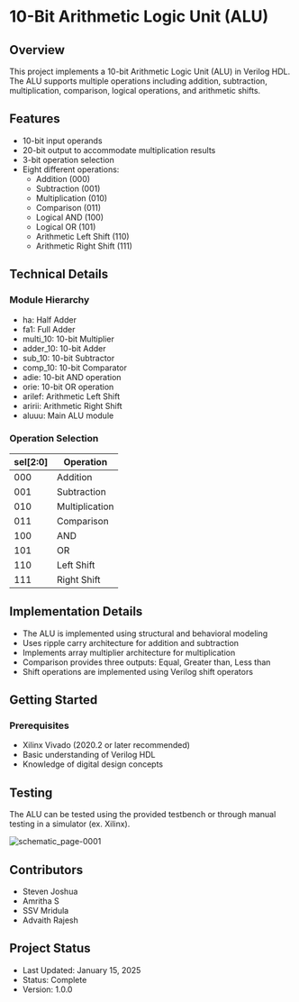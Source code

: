 # 10-Bit Arithmetic Logic Unit (ALU)

## Overview
This project implements a 10-bit Arithmetic Logic Unit (ALU) in Verilog HDL. The ALU supports multiple operations including addition, subtraction, multiplication, comparison, logical operations, and arithmetic shifts.

## Features
- 10-bit input operands
- 20-bit output to accommodate multiplication results
- 3-bit operation selection
- Eight different operations:
  - Addition (000)
  - Subtraction (001)
  - Multiplication (010)
  - Comparison (011)
  - Logical AND (100)
  - Logical OR (101)
  - Arithmetic Left Shift (110)
  - Arithmetic Right Shift (111)

## Technical Details

### Module Hierarchy
- ha: Half Adder
- fa1: Full Adder
- multi_10: 10-bit Multiplier
- adder_10: 10-bit Adder
- sub_10: 10-bit Subtractor
- comp_10: 10-bit Comparator
- adie: 10-bit AND operation
- orie: 10-bit OR operation
- arilef: Arithmetic Left Shift
- aririi: Arithmetic Right Shift
- aluuu: Main ALU module

### Operation Selection
| sel[2:0] | Operation |
|----------|-----------|
| 000 | Addition |
| 001 | Subtraction |
| 010 | Multiplication |
| 011 | Comparison |
| 100 | AND |
| 101 | OR |
| 110 | Left Shift |
| 111 | Right Shift |

## Implementation Details
- The ALU is implemented using structural and behavioral modeling
- Uses ripple carry architecture for addition and subtraction
- Implements array multiplier architecture for multiplication
- Comparison provides three outputs: Equal, Greater than, Less than
- Shift operations are implemented using Verilog shift operators

## Getting Started

### Prerequisites
- Xilinx Vivado (2020.2 or later recommended)
- Basic understanding of Verilog HDL
- Knowledge of digital design concepts

## Testing
The ALU can be tested using the provided testbench or through manual testing in a simulator (ex. Xilinx).

![schematic_page-0001](https://github.com/user-attachments/assets/6e200092-644b-4e67-981d-f12ac828cc5b)
## Contributors
- Steven Joshua
- Amritha S
- SSV Mridula
- Advaith Rajesh

## Project Status
- Last Updated: January 15, 2025
- Status: Complete
- Version: 1.0.0


